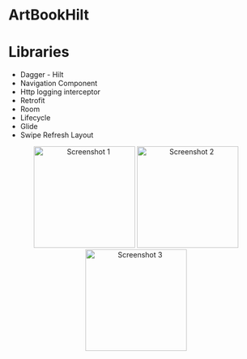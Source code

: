# ArtBookHilt

# Libraries

- Dagger - Hilt
- Navigation Component 
- Http logging interceptor
- Retrofit
- Room
- Lifecycle
- Glide
- Swipe Refresh Layout

<p align="center">
  <img src="https://github.com/harunuyan/ArtBookHilt/assets/55163968/dc08ad39-d8a0-4504-aff8-6dd34bbe7bc7" width="200" alt="Screenshot 1">
  <img src="https://github.com/harunuyan/ArtBookHilt/assets/55163968/44261473-a1f0-4a30-85c1-720ab08c0895" width="200" alt="Screenshot 2">
  <img src="https://github.com/harunuyan/ArtBookHilt/assets/55163968/dfa93464-e38d-447f-ab44-b65cca652073" width="200" alt="Screenshot 3">
</p>
